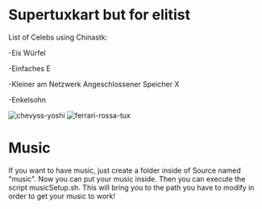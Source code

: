 # Supertuxkart but for elitist

List of Celebs using Chinastk:

-Eis Würfel

-Einfaches E

-Kleiner am Netzwerk Angeschlossener Speicher X

-Enkelsohn

![chevyss-yoshi](https://github.com/user-attachments/assets/fdd368eb-90c9-4445-b6c0-d3bd83e1f50d)
![ferrari-rossa-tux](https://github.com/user-attachments/assets/963273f2-2bfd-46e5-966d-cc62510a3c66)

# Music

If you want to have music, just create a folder inside of Source named "music".
Now you can put your music inside.
Then you can execute the script musicSetup.sh.
This will bring you to the path you have to modify in order to get your music to work!
